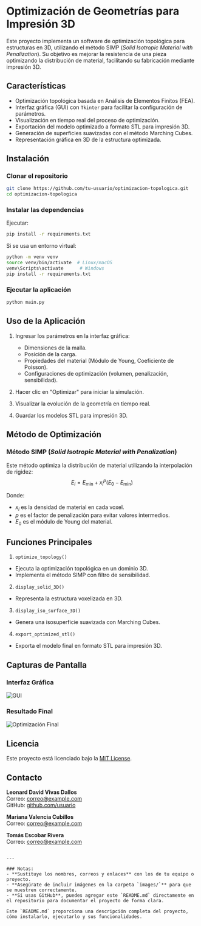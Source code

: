 # Optimización de Geometrías para Impresión 3D

Este proyecto implementa un software de optimización topológica para estructuras en 3D, utilizando el método SIMP (*Solid Isotropic Material with Penalization*). Su objetivo es mejorar la resistencia de una pieza optimizando la distribución de material, facilitando su fabricación mediante impresión 3D.

## Características
- Optimización topológica basada en Análisis de Elementos Finitos (FEA).
- Interfaz gráfica (GUI) con `Tkinter` para facilitar la configuración de parámetros.
- Visualización en tiempo real del proceso de optimización.
- Exportación del modelo optimizado a formato STL para impresión 3D.
- Generación de superficies suavizadas con el método Marching Cubes.
- Representación gráfica en 3D de la estructura optimizada.

## Instalación
### Clonar el repositorio
```bash
git clone https://github.com/tu-usuario/optimizacion-topologica.git
cd optimizacion-topologica
```

### Instalar las dependencias
Ejecutar:
```bash
pip install -r requirements.txt
```

Si se usa un entorno virtual:
```bash
python -m venv venv
source venv/bin/activate  # Linux/macOS
venv\Scripts\activate      # Windows
pip install -r requirements.txt
```

### Ejecutar la aplicación
```bash
python main.py
```

## Uso de la Aplicación
1. Ingresar los parámetros en la interfaz gráfica:
   - Dimensiones de la malla.
   - Posición de la carga.
   - Propiedades del material (Módulo de Young, Coeficiente de Poisson).
   - Configuraciones de optimización (volumen, penalización, sensibilidad).
   
2. Hacer clic en "Optimizar" para iniciar la simulación.

3. Visualizar la evolución de la geometría en tiempo real.

4. Guardar los modelos STL para impresión 3D.

## Método de Optimización
### Método SIMP (*Solid Isotropic Material with Penalization*)
Este método optimiza la distribución de material utilizando la interpolación de rigidez:
$$
E_i = E_{\text{min}} + x_i^p (E_0 - E_{\text{min}})
$$

Donde:
- $x_i$ es la densidad de material en cada voxel.
- $p$ es el factor de penalización para evitar valores intermedios.
- $E_0$ es el módulo de Young del material.

## Funciones Principales
1.  `optimize_topology()`
- Ejecuta la optimización topológica en un dominio 3D.
- Implementa el método SIMP con filtro de sensibilidad.

2. `display_solid_3D()`
- Representa la estructura voxelizada en 3D.

3. `display_iso_surface_3D()`
- Genera una isosuperficie suavizada con Marching Cubes.

4. `export_optimized_stl()`
- Exporta el modelo final en formato STL para impresión 3D.

## Capturas de Pantalla
### Interfaz Gráfica
![GUI](images/GUI.png)

### Resultado Final
![Optimización Final](images/gui_final.png)

## Licencia
Este proyecto está licenciado bajo la [MIT License](LICENSE).

## Contacto
**Leonard David Vivas Dallos**  
Correo: [correo@example.com](mailto:correo@example.com)  
GitHub: [github.com/usuario](https://github.com/usuario)

**Mariana Valencia Cubillos**  
Correo: [correo@example.com](mailto:correo@example.com)  

**Tomás Escobar Rivera**  
Correo: [correo@example.com](mailto:correo@example.com)  
```

---

### Notas:
- **Sustituye los nombres, correos y enlaces** con los de tu equipo o proyecto.
- **Asegúrate de incluir imágenes en la carpeta `images/`** para que se muestren correctamente.
- **Si usas GitHub**, puedes agregar este `README.md` directamente en el repositorio para documentar el proyecto de forma clara.

Este `README.md` proporciona una descripción completa del proyecto, cómo instalarlo, ejecutarlo y sus funcionalidades.